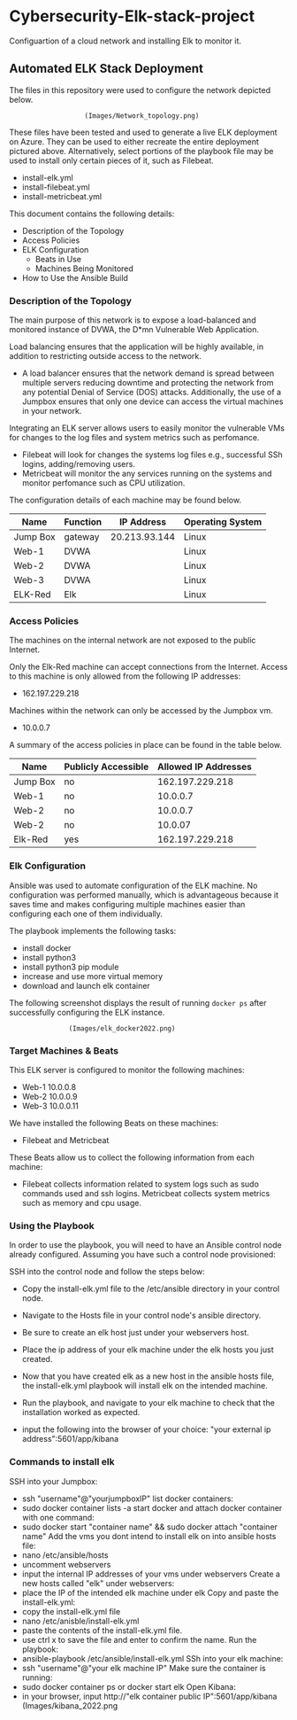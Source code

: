 # Cybersecurity-Elk-stack-project
Configuartion of a cloud network and installing Elk to monitor it. 
## Automated ELK Stack Deployment

The files in this repository were used to configure the network depicted below.

                       (Images/Network_topology.png)

These files have been tested and used to generate a live ELK deployment on Azure. They can be used to either recreate the entire deployment pictured above. Alternatively, select portions of the playbook file may be used to install only certain pieces of it, such as Filebeat.

  - install-elk.yml
  - install-filebeat.yml
  - install-metricbeat.yml

This document contains the following details:
- Description of the Topology
- Access Policies
- ELK Configuration
  - Beats in Use
  - Machines Being Monitored
- How to Use the Ansible Build


### Description of the Topology

The main purpose of this network is to expose a load-balanced and monitored instance of DVWA, the D*mn Vulnerable Web Application.

Load balancing ensures that the application will be highly available, in addition to restricting outside access to the network.

- A load balancer ensures that the network demand is spread between multiple servers reducing downtime and protecting the network from any potential Denial of Service (DOS) attacks. Additionally, the use of a Jumpbox ensures that only one device can access the virtual machines in your network. 

Integrating an ELK server allows users to easily monitor the vulnerable VMs for changes to the log files and system metrics such as perfomance. 
- Filebeat will look for changes the systems log files e.g., successful SSh logins, adding/removing users. 
- Metricbeat will monitor the any services running on the systems and monitor perfomance such as CPU utilization. 

The configuration details of each machine may be found below.


| Name     | Function | IP Address | Operating System |
|----------|----------|------------|------------------|
| Jump Box | gateway  |20.213.93.144   | Linux        |
| Web-1    |  DVWA    |            | Linux            |
| Web-2    |  DVWA    |            | Linux            |
| Web-3    |  DVWA    |            | Linux            |
| ELK-Red  |  Elk     |            | Linux            |
### Access Policies

The machines on the internal network are not exposed to the public Internet. 

Only the Elk-Red machine can accept connections from the Internet. Access to this machine is only allowed from the following IP addresses:
- 162.197.229.218

Machines within the network can only be accessed by the Jumpbox vm.
- 10.0.0.7

A summary of the access policies in place can be found in the table below.

| Name     | Publicly Accessible | Allowed IP Addresses |
|----------|---------------------|----------------------|
| Jump Box | no                  | 162.197.229.218      |
| Web-1    | no                  | 10.0.0.7             |
| Web-2    | no                  | 10.0.0.7             |
| Web-2    | no                  | 10.0.07              |
| Elk-Red  | yes                 | 162.197.229.218      |
### Elk Configuration

Ansible was used to automate configuration of the ELK machine. No configuration was performed manually, which is advantageous because it saves time and makes configuring multiple machines easier than configuring each one of them individually.

The playbook implements the following tasks:
- install docker 
- install python3
- install python3 pip module
- increase and use more virtual memory
- download and launch elk container

The following screenshot displays the result of running `docker ps` after successfully configuring the ELK instance.

                   (Images/elk_docker2022.png)

### Target Machines & Beats
This ELK server is configured to monitor the following machines:
- Web-1 10.0.0.8
- Web-2 10.0.0.9
- Web-3 10.0.0.11

We have installed the following Beats on these machines:
- Filebeat and Metricbeat

These Beats allow us to collect the following information from each machine:
- Filebeat collects information related to system logs such as sudo commands used and ssh logins. Metricbeat collects system metrics such as memory and cpu usage. 
### Using the Playbook
In order to use the playbook, you will need to have an Ansible control node already configured. Assuming you have such a control node provisioned: 

SSH into the control node and follow the steps below:
- Copy the install-elk.yml  file to the /etc/ansible directory in your control node. 
- Navigate to the Hosts file in your control node's ansible directory.
- Be sure to create an elk host just under your webservers host.
- Place the ip address of your elk machine under the elk hosts you just created.
- Now that you have created elk as a new host in the ansible hosts file, the install-elk.yml playbook will install elk on the intended machine.
- Run the playbook, and navigate to your elk machine to check that the installation worked as expected.

- input the following into the browser of your choice: "your external ip address":5601/app/kibana

### Commands to install elk
SSH into your Jumpbox:
- ssh "username"@"yourjumpboxIP"
list docker containers:
- sudo docker container lists -a 
start docker and attach docker container with one command:
- sudo docker start "container name" && sudo docker attach "container name"
Add the vms you dont intend to install elk on into ansible hosts file:
- nano /etc/ansible/hosts
- uncomment webservers
- input the internal IP addresses of your vms under webservers
Create a new hosts called "elk" under webservers:
- place the IP of the intended elk machine under elk
Copy and paste the install-elk.yml:
- copy the install-elk.yml file
- nano /etc/anisble/install-elk.yml
- paste the contents of the install-elk.yml file.
- use ctrl x to save the file and enter to confirm the name.
Run the playbook:
- ansible-playbook /etc/ansible/install-elk.yml
SSh into your elk machine:
- ssh "username"@"your elk machine IP"
Make sure the container is running:
- sudo docker container ps or docker start elk
Open Kibana:
- in your browser, input http://"elk container public IP":5601/app/kibana
                              (Images/kibana_2022.png

